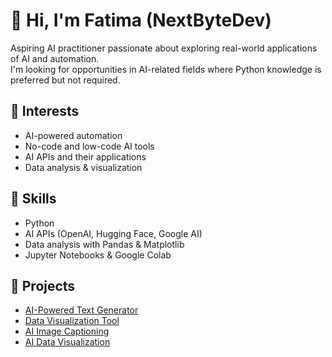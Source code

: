 # 👋 Hi, I'm Fatima (NextByteDev)


Aspiring AI practitioner passionate about exploring real-world applications of AI and automation.  
I'm looking for opportunities in AI-related fields where Python knowledge is preferred but not required.  

## 🚀 Interests  
- AI-powered automation  
- No-code and low-code AI tools  
- AI APIs and their applications  
- Data analysis & visualization  

## 🔧 Skills  
- Python  
- AI APIs (OpenAI, Hugging Face, Google AI)  
- Data analysis with Pandas & Matplotlib  
- Jupyter Notebooks & Google Colab  

## 📌 Projects  
- [AI-Powered Text Generator](https://github.com/NextByteDev/ai-text-generator/)
- [Data Visualization Tool](https://github.com/NextByteDev/data_visualization/)
- [AI Image Captioning](https://github.com/NextByteDev/ai-image-captioning/)
- [AI Data Visualization](https://github.com/NextByteDev/ai-data-visualization/)
